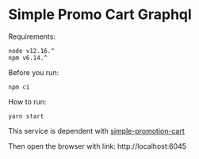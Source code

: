 # Simple Promo Cart Graphql


Requirements:
```
node v12.16.^
npm v6.14.^
```

Before you run:

```
npm ci
```

How to run:

```
yarn start
```

This service is dependent with [simple-promotion-cart](https://github.com/hz081/simple-promo-cart)

Then open the browser with link: http://localhost:6045